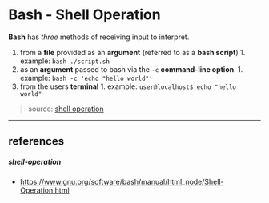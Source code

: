 # Bash - Shell Operation

**Bash** has *three* methods of receiving input to interpret.
  1. from a **file** provided as an **argument** (referred to as a **bash script**)
    1. example: `bash ./script.sh`
  1. as an **argument** passed to bash via the `-c` **command-line option**.
    1. example: `bash -c 'echo "hello world"'`
  1. from the users **terminal**
    1. example: `user@localhost$ echo "hello world"`
>source: [shell operation](#shell-operation)
---


## references
##### shell-operation
  * <https://www.gnu.org/software/bash/manual/html_node/Shell-Operation.html>
